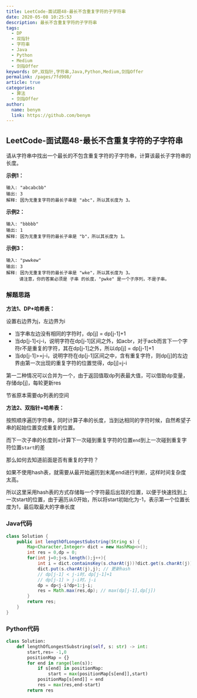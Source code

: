 ```yaml
---
title: LeetCode-面试题48-最长不含重复字符的子字符串
date: 2020-05-08 10:25:53
description: 最长不含重复字符的子字符串
tags: 
  - DP
  - 双指针
  - 字符串
  - Java
  - Python
  - Medium
  - 剑指Offer
keywords: DP,双指针,字符串,Java,Python,Medium,剑指Offer
permalink: /pages/7fd908/
article: true
categories: 
  - 算法
  - 剑指Offer
author: 
  name: benym
  link: https://github.com/benym
---
```


## LeetCode-面试题48-最长不含重复字符的子字符串 

请从字符串中找出一个最长的不包含重复字符的子字符串，计算该最长子字符串的长度。

 <!--more-->

**示例1：**

```
输入: "abcabcbb"
输出: 3 
解释: 因为无重复字符的最长子串是 "abc"，所以其长度为 3。
```

**示例2：**

```
输入: "bbbbb"
输出: 1
解释: 因为无重复字符的最长子串是 "b"，所以其长度为 1。
```

**示例3：**

```
输入: "pwwkew"
输出: 3
解释: 因为无重复字符的最长子串是 "wke"，所以其长度为 3。
     请注意，你的答案必须是 子串 的长度，"pwke" 是一个子序列，不是子串。
```

### 解题思路

**方法1、DP+哈希表：**

设置右边界为j，左边界为i

- 当字串左边没有相同的字符时，dp[j] = dp[j-1]+1
- 当dp[j-1]<j-i，说明字符在dp[j-1]区间之外，如acbr，对于acb而言下一个字符r不是重复的字符，其在dp[j-1]之外，所以dp[j] = dp[j-1]+1
- 当dp[j-1]>=j-i，说明字符在dp[j-1]区间之中，含有重复字符，则dp[j]的左边界由第一次出现的重复字符的位置觉得，dp[j]=j-i

第一二种情况可以合并为一个，由于返回值取dp列表最大值，可以借助dp变量，存储dp[j]，每轮更新res

节省原本需要dp列表的空间

**方法2、双指针+哈希表：**

按照顺序遍历字符串，同时计算子串的长度，当到达相同的字符时候，自然希望子串的起始位置变成重复的位置。

而下一次子串的长度则=计算下一次碰到重复字符的位置`end`到上一次碰到重复字符位置`start`的差

那么如何去知道前面是否有重复的字符？

如果不使用hash表，就需要从最开始遍历到末尾end进行判断，这样时间复杂度太高。

所以这里采用hash表的方式存储每一个字符最后出现的位置，以便于快速找到上一次start的位置，由于遍历从0开始，所以将start初始化为-1，表示第一个位置长度为1，最后取最大的字串长度

### Java代码

```java
class Solution {
    public int lengthOfLongestSubstring(String s) {
        Map<Character,Integer> dict = new HashMap<>();
        int res = 0,dp = 0;
        for(int j=0;j<s.length();j++){
            int i = dict.containsKey(s.charAt(j))?dict.get(s.charAt(j)):-1; // 获取索引
            dict.put(s.charAt(j),j); // 更新hash
            // dp[j-1] < j-i时，dp[j-1]+1
            // dp[j-1] > j-i时，j-i
            dp = dp<j-i?dp+1:j-i;
            res = Math.max(res,dp); // max(dp[j-1],dp[j])
        }
        return res;
    }
}
```

### Python代码

```python
class Solution:
    def lengthOfLongestSubstring(self, s: str) -> int:
        start,res= -1,0
        positionMap = {}
        for end in range(len(s)):
            if s[end] in positionMap:
                start = max(positionMap[s[end]],start)
            positionMap[s[end]] = end
            res = max(res,end-start)
        return res
```